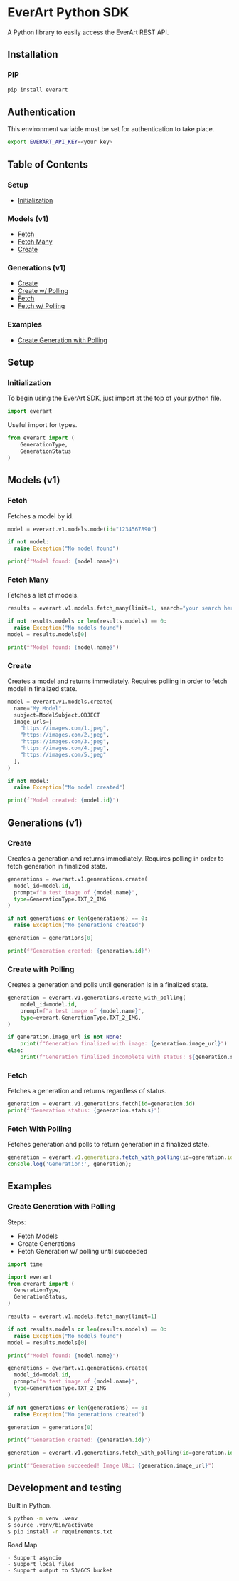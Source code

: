 # EverArt Python SDK

A Python library to easily access the EverArt REST API.

## Installation

### PIP
```bash
pip install everart
```

## Authentication
This environment variable must be set for authentication to take place.
```bash
export EVERART_API_KEY=<your key>
```

## Table of Contents

### Setup
- [Initialization](#initialization)

### Models (v1)
- [Fetch](#fetch)
- [Fetch Many](#fetch-many)
- [Create](#create)

### Generations (v1)
- [Create](#create)
- [Create w/ Polling](#create-with-polling)
- [Fetch](#fetch)
- [Fetch w/ Polling](#fetch-with-polling)

### Examples
- [Create Generation with Polling](#create-generation-with-polling)

## Setup

### Initialization
To begin using the EverArt SDK, just import at the top of your python file.
```python
import everart
```

Useful import for types.
```python
from everart import (
    GenerationType,
    GenerationStatus
)
```

## Models (v1)

### Fetch
Fetches a model by id.

```python
model = everart.v1.models.mode(id="1234567890")

if not model:
  raise Exception("No model found")

print(f"Model found: {model.name}")
```

### Fetch Many
Fetches a list of models.

```python
results = everart.v1.models.fetch_many(limit=1, search="your search here")

if not results.models or len(results.models) == 0:
  raise Exception("No models found")
model = results.models[0]

print(f"Model found: {model.name}")
```

### Create
Creates a model and returns immediately. Requires polling in order to fetch model in finalized state.

```python
model = everart.v1.models.create(
  name="My Model",
  subject=ModelSubject.OBJECT
  image_urls=[
    "https://images.com/1.jpeg",
    "https://images.com/2.jpeg",
    "https://images.com/3.jpeg",
    "https://images.com/4.jpeg",
    "https://images.com/5.jpeg"
  ],
)

if not model:
  raise Exception("No model created")

print(f"Model created: {model.id}")
```

## Generations (v1)

### Create
Creates a generation and returns immediately. Requires polling in order to fetch generation in finalized state.

```python
generations = everart.v1.generations.create(
  model_id=model.id,
  prompt=f"a test image of {model.name}",
  type=GenerationType.TXT_2_IMG
)

if not generations or len(generations) == 0:
  raise Exception("No generations created")

generation = generations[0]

print(f"Generation created: {generation.id}")
```

### Create with Polling
Creates a generation and polls until generation is in a finalized state.

```python
generation = everart.v1.generations.create_with_polling(
    model_id=model.id, 
    prompt=f"a test image of {model.name}", 
    type=everart.GenerationType.TXT_2_IMG,
)

if generation.image_url is not None:
    print(f"Generation finalized with image: {generation.image_url}")
else:
    print(f"Generation finalized incomplete with status: ${generation.status}")
```

### Fetch
Fetches a generation and returns regardless of status.

```python
generation = everart.v1.generations.fetch(id=generation.id)
print(f"Generation status: {generation.status}")
```

### Fetch With Polling
Fetches generation and polls to return generation in a finalized state.

```typescript
generation = everart.v1.generations.fetch_with_polling(id=generation.id)
console.log('Generation:', generation);
```

## Examples

### Create Generation with Polling

Steps:
- Fetch Models
- Create Generations
- Fetch Generation w/ polling until succeeded
```python
import time

import everart
from everart import (
  GenerationType,
  GenerationStatus,
)

results = everart.v1.models.fetch_many(limit=1)

if not results.models or len(results.models) == 0:
  raise Exception("No models found")
model = results.models[0]

print(f"Model found: {model.name}")

generations = everart.v1.generations.create(
  model_id=model.id,
  prompt=f"a test image of {model.name}",
  type=GenerationType.TXT_2_IMG
)

if not generations or len(generations) == 0:
  raise Exception("No generations created")

generation = generations[0]

print(f"Generation created: {generation.id}")

generation = everart.v1.generations.fetch_with_polling(id=generation.id)

print(f"Generation succeeded! Image URL: {generation.image_url}")
```

## Development and testing

Built in Python.

```bash
$ python -m venv .venv 
$ source .venv/bin/activate
$ pip install -r requirements.txt
```

Road Map

```
- Support asyncio
- Support local files
- Support output to S3/GCS bucket
```
